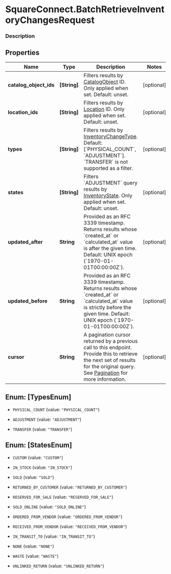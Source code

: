 # SquareConnect.BatchRetrieveInventoryChangesRequest

### Description



## Properties
Name | Type | Description | Notes
------------ | ------------- | ------------- | -------------
**catalog_object_ids** | **[String]** | Filters results by [CatalogObject](#type-catalogobject) ID. Only applied when set. Default: unset. | [optional] 
**location_ids** | **[String]** | Filters results by [Location](#type-location) ID. Only applied when set. Default: unset. | [optional] 
**types** | **[String]** | Filters results by [InventoryChangeType](#type-inventorychangetype). Default: [&#x60;PHYSICAL_COUNT&#x60;, &#x60;ADJUSTMENT&#x60;]. &#x60;TRANSFER&#x60; is not supported as a filter. | [optional] 
**states** | **[String]** | Filters &#x60;ADJUSTMENT&#x60; query results by [InventoryState](#type-inventorystate). Only applied when set. Default: unset. | [optional] 
**updated_after** | **String** | Provided as an RFC 3339 timestamp. Returns results whose &#x60;created_at&#x60; or &#x60;calculated_at&#x60; value is after the given time. Default: UNIX epoch (&#x60;1970-01-01T00:00:00Z&#x60;). | [optional] 
**updated_before** | **String** | Provided as an RFC 3339 timestamp. Returns results whose &#x60;created_at&#x60; or &#x60;calculated_at&#x60; value is strictly before the given time. Default: UNIX epoch (&#x60;1970-01-01T00:00:00Z&#x60;). | [optional] 
**cursor** | **String** | A pagination cursor returned by a previous call to this endpoint. Provide this to retrieve the next set of results for the original query.  See [Pagination](/basics/api101/pagination) for more information. | [optional] 


<a name="[TypesEnum]"></a>
## Enum: [TypesEnum]


* `PHYSICAL_COUNT` (value: `"PHYSICAL_COUNT"`)

* `ADJUSTMENT` (value: `"ADJUSTMENT"`)

* `TRANSFER` (value: `"TRANSFER"`)




<a name="[StatesEnum]"></a>
## Enum: [StatesEnum]


* `CUSTOM` (value: `"CUSTOM"`)

* `IN_STOCK` (value: `"IN_STOCK"`)

* `SOLD` (value: `"SOLD"`)

* `RETURNED_BY_CUSTOMER` (value: `"RETURNED_BY_CUSTOMER"`)

* `RESERVED_FOR_SALE` (value: `"RESERVED_FOR_SALE"`)

* `SOLD_ONLINE` (value: `"SOLD_ONLINE"`)

* `ORDERED_FROM_VENDOR` (value: `"ORDERED_FROM_VENDOR"`)

* `RECEIVED_FROM_VENDOR` (value: `"RECEIVED_FROM_VENDOR"`)

* `IN_TRANSIT_TO` (value: `"IN_TRANSIT_TO"`)

* `NONE` (value: `"NONE"`)

* `WASTE` (value: `"WASTE"`)

* `UNLINKED_RETURN` (value: `"UNLINKED_RETURN"`)




